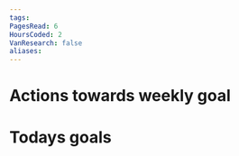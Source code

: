```yaml
---
tags:
PagesRead: 6
HoursCoded: 2
VanResearch: false
aliases:
---
```

# Actions towards weekly goal
# Todays goals
